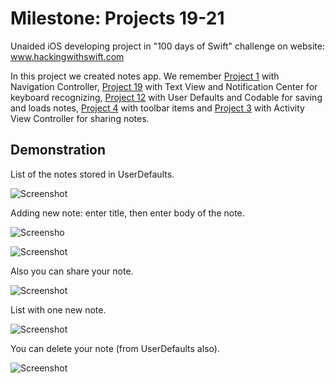 #  Milestone: Projects 19-21

Unaided iOS developing project in "100 days of Swift" challenge on website: www.hackingwithswift.com

In this project we created notes app. We remember [Project 1]() with Navigation Controller, [Project 19]() with Text View and Notification Center for keyboard recognizing, [Project 12]() with User Defaults and Codable for saving and loads notes, [Project 4]() with toolbar items and [Project 3]() with Activity View Controller for sharing notes. 

## Demonstration

List of the notes stored in UserDefaults.

![Screenshot](screen1.png)

Adding new note: enter title, then enter body of the note.

![Screensho](screen2.png)

![Screenshot](screen3.png)

Also you can share your note.

![Screenshot](screen4.png)

List with one new note.

![Screenshot](screen5.png)

You can delete your note (from UserDefaults also).

![Screenshot](screen6.png)
